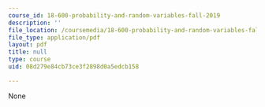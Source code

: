 ```yaml
---
course_id: 18-600-probability-and-random-variables-fall-2019
description: ''
file_location: /coursemedia/18-600-probability-and-random-variables-fall-2019/08d279e84cb73ce3f2898d0a5edcb158_MIT18_600F19_lec13.pdf
file_type: application/pdf
layout: pdf
title: null
type: course
uid: 08d279e84cb73ce3f2898d0a5edcb158

---
```

None